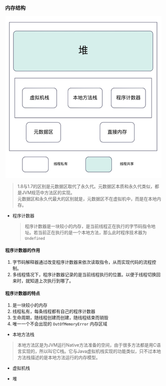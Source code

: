 ### 内存结构

![JVM内存结构.png](../../pics/JVM内存结构.jpg)

> 1.8与1.7的区别是元数据区取代了永久代。元数据区本质和永久代类似，都是JVM规范中方法区的实现。  
> 元数据区和永久代最大的区别就是，元数据区不在虚拟机中，而是在本地内存。

- 程序计数器

  > 程序计数器是一块较小的内存，是当前线程正在执行的字节码指令地址。若当前正在执行的是一个本地方法，那么此时程序技术器为`Undefined`

#### 程序计数器的作用

1. 字节码解释器通过改变程序计数器来依次读取指令，从而实现代码的流程控制。
2. 多线程情况下，程序计数器记录的是当前线程执行的位置。以便于线程切换回来时，就知道上次执行到哪了。

#### 程序计数器的特点

1. 是一块较小的内存
2. 线程私有，每条线程都有自己的程序计数器
3. 生命周期，随线程创建而创建，随线程结束而销毁
4. 唯一一个不会出现的 `OutOfMemoryError` 内存区域

- 本地方法栈

> 本地方法区是为JVM运行Native方法准备的空间，由于很多方法都是用C语言实现的，所以叫它C栈。它与Java虚拟机栈实现的功能类似，只不过本地方法栈描述的是本地方法运行的内存模型。

- 虚拟机栈

>

- 堆

> 